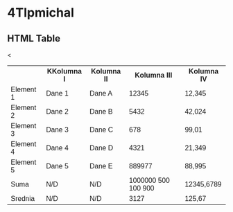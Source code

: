 # 4TIpmichal
<!DOCTYPE html>
<html>
<head>
<style>
table {
  font-family: arial, sans-serif;
  border-collapse: collapse;
  width: 100%;
}

td, th {
  border: 1px solid #dddddd;
  text-align: left;
  padding: 8px;
}

tr:nth-child(even) {
  background-color: #dddddd;
}
</head>
</style>
<body>

<h2>HTML Table</h2>

<table>
  <tr>
    <th></th>
    <th>KKolumna I</th>
    <th>Kolumna II</th>
    <th>Kolumna III</th>
    <th>Kolumna IV</th>
   
  </tr>
  <tr>
    <td>Element 1</td>
    <td>Dane 1</td>
    <td>Dane A</td>
    <td>12345</td>
    <td>12,345</td>
  </tr>
  <tr>
    <td>Element 2</td>
    <td>Dane 2</td>
    <td>Dane B</td>
    <td>5432</td>
    <td>42,024</td>
  </tr>
  <tr>
    <td>Element 3</td>
    <td>Dane 3</td>
    <td>Dane C</td>
    <td>678</td>
    <td>99,01</td>
  </tr>
  <tr>
    <<td>Element 4</td>
    <td>Dane 4</td>
    <td>Dane D</td>
    <td>4321</td>
    <td>21,349</td>
  </tr>
  <tr>
     <td>Element 5</td>
    <td>Dane 5</td>
    <td>Dane E</td>
    <td>889977</td>
    <td>88,995</td>
  </tr>
  <tr>
     <td>Suma</td>
    <td>N/D</td>
    <td>N/D</td>
    <td>1000000 500 100 900</td>
    <td>12345,6789</td>
  </tr>
  <tr>
     <td>Srednia</td>
     <td>N/D</td>
     <td>N/D</td>
     <td>3127</td>
     <td>125,67</td>
     </tr>
</table>

</body>
</html>
